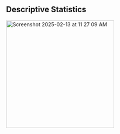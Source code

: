 ## Descriptive Statistics 

<img width="295" alt="Screenshot 2025-02-13 at 11 27 09 AM" src="https://github.com/user-attachments/assets/5c5ced58-0261-488d-a6c0-7e448bcfc311" />
